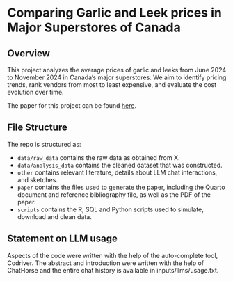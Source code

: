 # Comparing Garlic and Leek prices in Major Superstores of Canada

## Overview

This project analyzes the average prices of garlic and leeks from June 2024 to November 2024 in Canada’s major superstores. We aim to identify pricing trends, rank vendors from most to least expensive, and evaluate the cost evolution over time.

The paper for this project can be found [here](paper/paper.pdf).

## File Structure

The repo is structured as:

-   `data/raw_data` contains the raw data as obtained from X.
-   `data/analysis_data` contains the cleaned dataset that was constructed.
-   `other` contains relevant literature, details about LLM chat interactions, and sketches.
-   `paper` contains the files used to generate the paper, including the Quarto document and reference bibliography file, as well as the PDF of the paper. 
-   `scripts` contains the R, SQL and Python scripts used to simulate, download and clean data. 


## Statement on LLM usage

Aspects of the code were written with the help of the auto-complete tool, Codriver. The abstract and introduction were written with the help of ChatHorse and the entire chat history is available in inputs/llms/usage.txt.
